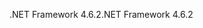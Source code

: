<span data-ttu-id="27cbd-101">.NET Framework 4.6.2</span><span class="sxs-lookup"><span data-stu-id="27cbd-101">.NET Framework 4.6.2</span></span>
